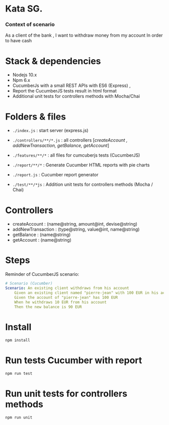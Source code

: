 # Kata SG.

### Context of scenario

As a client of the bank , I want to withdraw money from my account In order to have cash


# Stack & dependencies

- Nodejs 10.x
- Npm 6.x
- CucumberJs with a small REST APIs with ES6 (Express) ,
- Report the CucumberJS tests result in html format
- Additional unit tests for controllers methods with Mocha/Chai


# Folders & files

- `./index.js` : start server (express.js)

- `./controllers/**/*.js` : all controllers [*createAccount , addNewTransaction, getBalance, getAccount*]

- `./features/**/*`  : all files for cumcuberjs tests (CucumberJS)

- `./report/**/*` : Generate Cucumber HTML reports with pie charts

- `./report.js` : Cucumber report generator

- `./test/**/*js` : Addition unit tests for controllers methods (Mocha / Chai)

# Controllers

- createAccount : (name@string, amount@int, devise@string)
- addNewTransaction : (type@string, value@int, name@string)
- getBalance : (name@string)
- getAccount : (name@string)

# Steps

Reminder of CucumberJS scenario:

```yml
# Scenario (Cucumber)
Scenario: An existing client withdraws from his account
    Given an existing client named "pierre-jean" with 100 EUR in his account
    Given the account of "pierre-jean" has 100 EUR
    When he withdraws 10 EUR from his account
    Then the new balance is 90 EUR
```

# Install
```
npm install
```

# Run tests Cucumber with report
```
npm run test
```

# Run unit tests for controllers methods
```
npm run unit
```
